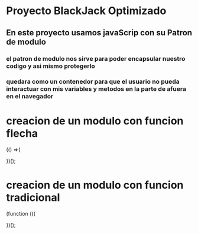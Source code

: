 # Proyecto BlackJack Optimizado
## En este proyecto usamos javaScrip con su Patron de modulo
### el patron de modulo nos sirve para poder encapsular nuestro codigo y asi mismo protegerlo
### quedara como un contenedor para que el usuario no pueda interactuar con mis variables y metodos en la parte de afuera en el navegador 

# creacion de un modulo con funcion flecha
(() =>{

})();

# creacion de un modulo con funcion tradicional
(function (){

})();
